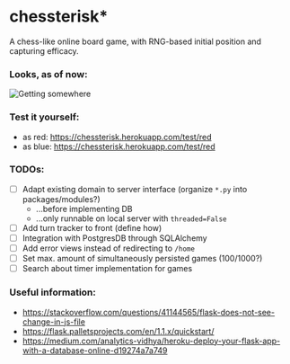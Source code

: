 # chessterisk*
A chess-like online board game, with RNG-based initial position and capturing efficacy.

### Looks, as of now:

![Getting somewhere](https://media.giphy.com/media/kucRgSSmSObdhqeh0N/giphy.gif)

### Test it yourself:
- as red: https://chessterisk.herokuapp.com/test/red
- as blue: https://chessterisk.herokuapp.com/test/red

### TODOs:
- [ ] Adapt existing domain to server interface (organize `*.py` into packages/modules?)
  - ...before implementing DB
  - ...only runnable on local server with `threaded=False`
- [ ] Add turn tracker to front (define how)
- [ ] Integration with PostgresDB through SQLAlchemy
- [ ] Add error views instead of redirecting to `/home`
- [ ] Set max. amount of simultaneously persisted games (100/1000?)
- [ ] Search about timer implementation for games

### Useful information:
* https://stackoverflow.com/questions/41144565/flask-does-not-see-change-in-js-file
* https://flask.palletsprojects.com/en/1.1.x/quickstart/
* https://medium.com/analytics-vidhya/heroku-deploy-your-flask-app-with-a-database-online-d19274a7a749
